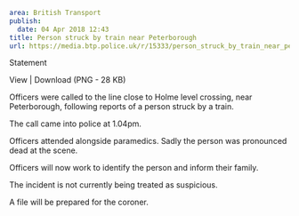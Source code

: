 ```yaml
area: British Transport
publish:
  date: 04 Apr 2018 12:43
title: Person struck by train near Peterborough
url: https://media.btp.police.uk/r/15333/person_struck_by_train_near_peterborough_
```

Statement

View | Download (PNG - 28 KB)

Officers were called to the line close to Holme level crossing, near Peterborough, following reports of a person struck by a train.

The call came into police at 1.04pm.

Officers attended alongside paramedics. Sadly the person was pronounced dead at the scene.

Officers will now work to identify the person and inform their family.

The incident is not currently being treated as suspicious.

A file will be prepared for the coroner.
